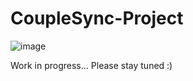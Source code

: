 # CoupleSync-Project
![image](https://github.com/user-attachments/assets/ecad324a-a365-4de5-bb7f-cd986a80284c)

Work in progress... Please stay tuned :)

